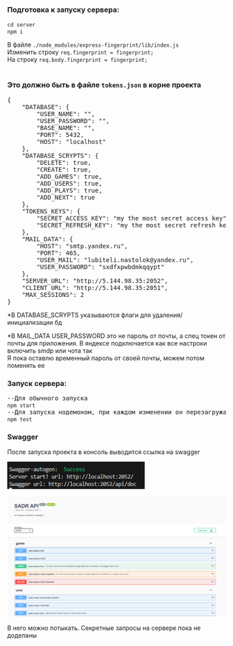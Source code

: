 <h3>Подготовка к запуску сервера:</h3>
<pre>
<code>cd server
npm i</code>
</pre>
В файле <code>./node_modules/express-fingerprint/lib/index.js </code>
<br/>
Изменить строку 
<code>req.fingerprint = fingerprint;</code>
<br/>
На строку 
<code>req.body.fingerprint = fingerprint;</code>

<br/>
<br/>
<h3>Это должно быть в файле <code>tokens.json</code> в корне проекта</h3>
<pre>
{
    "DATABASE": {
        "USER_NAME": "",
        "USER_PASSWORD": "",
        "BASE_NAME": "",
        "PORT": 5432,
        "HOST": "localhost"
    },
    "DATABASE_SCRYPTS": {
        "DELETE": true,
        "CREATE": true,
        "ADD_GAMES": true,
        "ADD_USERS": true,
        "ADD_PLAYS": true,
        "ADD_NEXT": true
    },
    "TOKENS_KEYS": {
        "SECRET_ACCESS_KEY": "my the most secret access key",
        "SECRET_REFRESH_KEY": "my the most secret refresh key"
    },
    "MAIL_DATA": {
        "HOST": "smtp.yandex.ru",
        "PORT": 465,
        "USER_MAIL": "lubiteli.nastolok@yandex.ru",
        "USER_PASSWORD": "sxdfxpwbdmkqqypt"
    },
    "SERVER_URL": "http://5.144.98.35:2052",
    "CLIENT_URL": "http://5.144.98.35:2051",
    "MAX_SESSIONS": 2
}
</pre>

\*В DATABASE_SCRYPTS указываются флаги для удаления/инициализации бд

\*В MAIL_DATA USER_PASSWORD это не пароль от почты, а спец токен от почты для приложения. В яндексе подключается как все настроки включить smdp или чота так
<br/>
Я пока оставлю временный пароль от своей почты, можем потом поменять ее

<h3>Запуск сервера:</h3>
<pre>
--Для обычного запуска
<code>npm start</code>
--Для запуска нодемоном, при каждом изменении он перезагружается
<code>npm test</code>
</pre>

<h3>Swagger</h3>
После запуска проекта в консоль выводится ссылка на swagger

![alt text](image.png)

![alt text](image-1.png)

В него можно потыкать. Секретные запросы на сервере пока не доделаны
